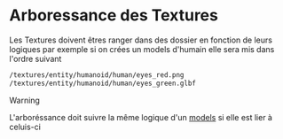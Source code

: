 # Arboressance des Textures
Les Textures doivent êtres ranger dans des dossier en fonction de leurs logiques par exemple si on crées un models d'humain elle sera mis dans l'ordre suivant

```sh
/textures/entity/humanoid/human/eyes_red.png
/textures/entity/humanoid/human/eyes_green.glbf
```

> [!WARNING]
> L'arboréssance doit suivre la même logique d'un [models](../Models/README.md) si elle est lier à celuis-ci